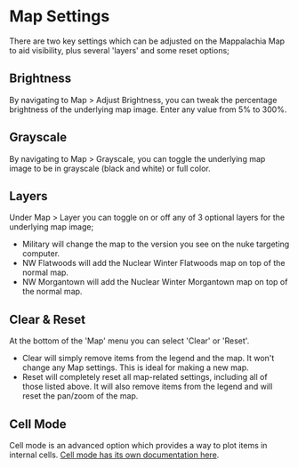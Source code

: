 # Map Settings

There are two key settings which can be adjusted on the Mappalachia Map to aid visibility, plus several 'layers' and some reset options;

## Brightness
By navigating to Map > Adjust Brightness, you can tweak the percentage brightness of the underlying map image. Enter any value from 5% to 300%.

## Grayscale
By navigating to Map > Grayscale, you can toggle the underlying map image to be in grayscale (black and white) or full color.

## Layers
Under Map > Layer you can toggle on or off any of 3 optional layers for the underlying map image;
* Military will change the map to the version you see on the nuke targeting computer.
* NW Flatwoods will add the Nuclear Winter Flatwoods map on top of the normal map.
* NW Morgantown will add the Nuclear Winter Morgantown map on top of the normal map.

## Clear & Reset
At the bottom of the 'Map' menu you can select 'Clear' or 'Reset'.<br/>
* Clear will simply remove items from the legend and the map. It won't change any Map settings. This is ideal for making a new map.
* Reset will completely reset all map-related settings, including all of those listed above. It will also remove items from the legend and will reset the pan/zoom of the map.

## Cell Mode
Cell mode is an advanced option which provides a way to plot items in internal cells. [Cell mode has its own documentation here](Cell_mode.md).
